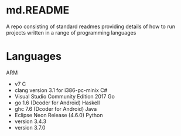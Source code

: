 # md.README
A repo consisting of standard readmes providing details of how to run projects written in a range of programming languages
# Languages 
ARM
- v7
C
- clang version 3.1 for i386-pc-minix
C#
- Visual Studio Community Edition 2017
Go
- go 1.6 (Dcoder for Android)
Haskell
- ghc 7.6 (Dcoder for Android)
Java
- Eclipse Neon Release (4.6.0)
Python
- version 3.4.3 
- version 3.7.0
